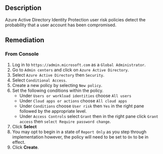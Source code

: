 ## Description

Azure Active Directory Identity Protection user risk policies detect the probability that a user account has been compromised.

## Remediation

### From Console

1. Log in to `https://admin.microsoft.com` as a `Global Administrator`.
2. Go to `Admin centers` and click on `Azure Active Directory`.
3. Select `Azure Active Directory` then `Security`.
4. Select `Conditional Access`.
5. Create a new policy by selecting `New policy`.
6. Set the following conditions within the policy.
   - Under `Users or workload identities` choose `All users`
   - Under `Cloud apps or actions` choose `All cloud apps`
   - Under `Conditions` choose `User risk` then `Yes` in the right pane followed by the appropriate level.
   - Under `Access Controls` select `Grant` then in the right pane click `Grant access` then `select Require password change`.
7. Click **Select**
8. You may opt to begin in a state of `Report Only` as you step through implementation however, the policy will need to be set to `On` to be in effect.
9. Click **Create**.